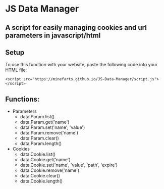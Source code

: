 
# JS Data Manager
A script for easily managing cookies and url parameters in javascript/html
-
Setup
-
To use this function with your website, paste the following code into your HTML file:

    <script src="https://minefarts.github.io/JS-Data-Manager/script.js"></script>

Functions:
-
- Parameters
	- data.Param.list()
	- data.Param.get('name')
	- data.Param.set('name', 'value')
	- data.Param.remove('name')
	- data.Param.clear()
 	- data.Param.length()
- Cookies
	- data.Cookie.list()
	- data.Cookie.get('name')
	- data.Cookie.set('name', 'value', 'path', 'expire')
	- data.Cookie.remove('name')
	- data.Cookie.clear()
 	- data.Cookie.length()
  
